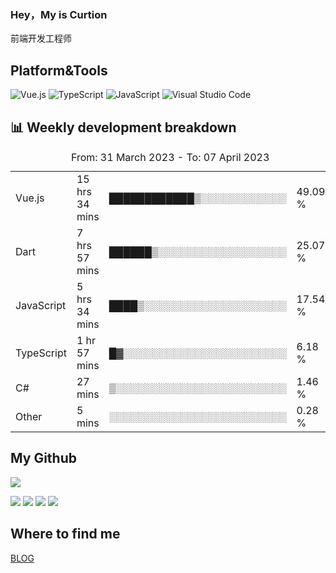 ### Hey，My is Curtion
前端开发工程师
## Platform&Tools

![Vue.js](https://img.shields.io/badge/-Vue.js-4FC08D?style=flat-square&logo=Vue.js&logoColor=white)
![TypeScript](https://img.shields.io/badge/-TypeScript-007ACC?style=flat-square&logo=typescript&logoColor=white)
![JavaScript](https://img.shields.io/badge/-JavaScript-F7DF1E?style=flat-square&logo=javascript&logoColor=black)
![Visual Studio Code](https://img.shields.io/badge/-VSCode-007ACC?style=flat-square&logo=Visual-Studio-Code&logoColor=white)

## 📊 Weekly development breakdown

<!--START_SECTION:waka-->

<table><caption>From: 31 March 2023 - To: 07 April 2023</caption><tr><td>Vue.js</td><td>15 hrs 34 mins</td><td>████████████▒░░░░░░░░░░░░</td><td>49.09 %</td></tr><tr><td>Dart</td><td>7 hrs 57 mins</td><td>██████▒░░░░░░░░░░░░░░░░░░</td><td>25.07 %</td></tr><tr><td>JavaScript</td><td>5 hrs 34 mins</td><td>████▒░░░░░░░░░░░░░░░░░░░░</td><td>17.54 %</td></tr><tr><td>TypeScript</td><td>1 hr 57 mins</td><td>█▓░░░░░░░░░░░░░░░░░░░░░░░</td><td>6.18 %</td></tr><tr><td>C#</td><td>27 mins</td><td>▒░░░░░░░░░░░░░░░░░░░░░░░░</td><td>1.46 %</td></tr><tr><td>Other</td><td>5 mins</td><td>░░░░░░░░░░░░░░░░░░░░░░░░░</td><td>0.28 %</td></tr></table>

<!--END_SECTION:waka-->

## My Github

![](http://github-profile-summary-cards.vercel.app/api/cards/profile-details?username=curtion&theme=nord_bright)

![](http://github-profile-summary-cards.vercel.app/api/cards/stats?username=curtion&theme=nord_bright)
![](http://github-profile-summary-cards.vercel.app/api/cards/productive-time?username=curtion&theme=nord_bright&utcOffset=8)
![](http://github-profile-summary-cards.vercel.app/api/cards/repos-per-language?username=curtion&theme=nord_bright)
![](http://github-profile-summary-cards.vercel.app/api/cards/most-commit-language?username=curtion&theme=nord_bright)

## Where to find me

[BLOG](https://blog.3gxk.net)
